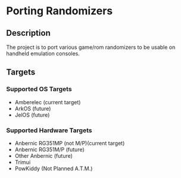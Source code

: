 # Porting Randomizers

## Description

The project is to port various game/rom randomizers to be usable on handheld emulation consoles.

## Targets

### Supported OS Targets

* Amberelec (current target)
* ArkOS (future)
* JelOS (future)

### Supported Hardware Targets

* Anbernic RG351MP (not M/P)(current target)
* Anbernic RG351M/P (future)
* Other Anbernic (future)
* Trimui
* PowKiddy (Not Planned A.T.M.)